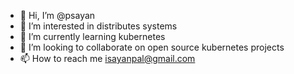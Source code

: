 - 👋 Hi, I’m @psayan
- 👀 I’m interested in distributes systems
- 🌱 I’m currently learning kubernetes
- 💞️ I’m looking to collaborate on open source kubernetes projects
- 📫 How to reach me isayanpal@gmail.com

<!---
psayan/psayan is a ✨ special ✨ repository because its `README.md` (this file) appears on your GitHub profile.
You can click the Preview link to take a look at your changes.
--->

